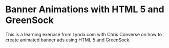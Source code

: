 # Banner Animations with HTML 5 and GreenSock

This is a learning exercise from Lynda.com with Chris Converse on how to create animated banner ads using HTML 5 and GreenSock.
